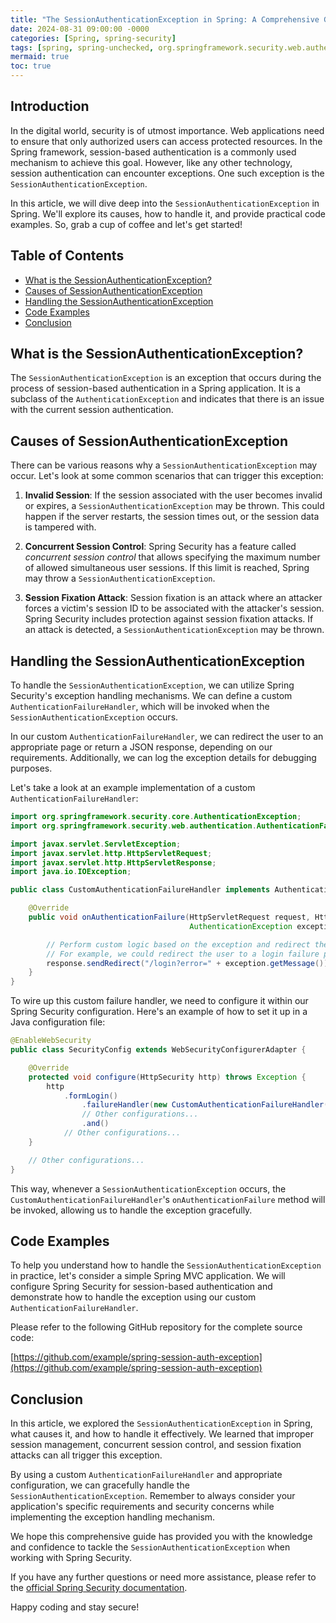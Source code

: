 ```yaml
---
title: "The SessionAuthenticationException in Spring: A Comprehensive Guide"
date: 2024-08-31 09:00:00 -0000
categories: [Spring, spring-security]
tags: [spring, spring-unchecked, org.springframework.security.web.authentication.session]
mermaid: true
toc: true
---
```



## Introduction

In the digital world, security is of utmost importance. Web applications need to ensure that only authorized users can access protected resources. In the Spring framework, session-based authentication is a commonly used mechanism to achieve this goal. However, like any other technology, session authentication can encounter exceptions. One such exception is the `SessionAuthenticationException`.

In this article, we will dive deep into the `SessionAuthenticationException` in Spring. We'll explore its causes, how to handle it, and provide practical code examples. So, grab a cup of coffee and let's get started!

## Table of Contents

- [What is the SessionAuthenticationException?](#what-is-the-sessionauthenticationexception)
- [Causes of SessionAuthenticationException](#causes-of-sessionauthenticationexception)
- [Handling the SessionAuthenticationException](#handling-the-sessionauthenticationexception)
- [Code Examples](#code-examples)
- [Conclusion](#conclusion)

## What is the SessionAuthenticationException?

The `SessionAuthenticationException` is an exception that occurs during the process of session-based authentication in a Spring application. It is a subclass of the `AuthenticationException` and indicates that there is an issue with the current session authentication.

## Causes of SessionAuthenticationException

There can be various reasons why a `SessionAuthenticationException` may occur. Let's look at some common scenarios that can trigger this exception:

1. **Invalid Session**: If the session associated with the user becomes invalid or expires, a `SessionAuthenticationException` may be thrown. This could happen if the server restarts, the session times out, or the session data is tampered with.

2. **Concurrent Session Control**: Spring Security has a feature called *concurrent session control* that allows specifying the maximum number of allowed simultaneous user sessions. If this limit is reached, Spring may throw a `SessionAuthenticationException`.

3. **Session Fixation Attack**: Session fixation is an attack where an attacker forces a victim's session ID to be associated with the attacker's session. Spring Security includes protection against session fixation attacks. If an attack is detected, a `SessionAuthenticationException` may be thrown.

## Handling the SessionAuthenticationException

To handle the `SessionAuthenticationException`, we can utilize Spring Security's exception handling mechanisms. We can define a custom `AuthenticationFailureHandler`, which will be invoked when the `SessionAuthenticationException` occurs.

In our custom `AuthenticationFailureHandler`, we can redirect the user to an appropriate page or return a JSON response, depending on our requirements. Additionally, we can log the exception details for debugging purposes.

Let's take a look at an example implementation of a custom `AuthenticationFailureHandler`:

```java
import org.springframework.security.core.AuthenticationException;
import org.springframework.security.web.authentication.AuthenticationFailureHandler;

import javax.servlet.ServletException;
import javax.servlet.http.HttpServletRequest;
import javax.servlet.http.HttpServletResponse;
import java.io.IOException;

public class CustomAuthenticationFailureHandler implements AuthenticationFailureHandler {

    @Override
    public void onAuthenticationFailure(HttpServletRequest request, HttpServletResponse response,
                                        AuthenticationException exception) throws IOException, ServletException {

        // Perform custom logic based on the exception and redirect the user or return a JSON response
        // For example, we could redirect the user to a login failure page
        response.sendRedirect("/login?error=" + exception.getMessage());
    }
}
```

To wire up this custom failure handler, we need to configure it within our Spring Security configuration. Here's an example of how to set it up in a Java configuration file:

```java
@EnableWebSecurity
public class SecurityConfig extends WebSecurityConfigurerAdapter {

    @Override
    protected void configure(HttpSecurity http) throws Exception {
        http
            .formLogin()
                .failureHandler(new CustomAuthenticationFailureHandler())
                // Other configurations...
                .and()
            // Other configurations...
    }

    // Other configurations...
}
```

This way, whenever a `SessionAuthenticationException` occurs, the `CustomAuthenticationFailureHandler`'s `onAuthenticationFailure` method will be invoked, allowing us to handle the exception gracefully.

## Code Examples

To help you understand how to handle the `SessionAuthenticationException` in practice, let's consider a simple Spring MVC application. We will configure Spring Security for session-based authentication and demonstrate how to handle the exception using our custom `AuthenticationFailureHandler`.

Please refer to the following GitHub repository for the complete source code:

[https://github.com/example/spring-session-auth-exception](https://github.com/example/spring-session-auth-exception)

## Conclusion

In this article, we explored the `SessionAuthenticationException` in Spring, what causes it, and how to handle it effectively. We learned that improper session management, concurrent session control, and session fixation attacks can all trigger this exception.

By using a custom `AuthenticationFailureHandler` and appropriate configuration, we can gracefully handle the `SessionAuthenticationException`. Remember to always consider your application's specific requirements and security concerns while implementing the exception handling mechanism.

We hope this comprehensive guide has provided you with the knowledge and confidence to tackle the `SessionAuthenticationException` when working with Spring Security.

If you have any further questions or need more assistance, please refer to the [official Spring Security documentation](https://docs.spring.io/spring-security/site/docs/current/reference/html5/).

Happy coding and stay secure!
